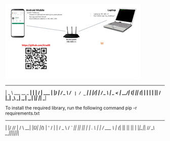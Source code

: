 ![Read qr code with openCV](Qr.gif)


 ____                    _   __  __       
|  _ \   ___   __ _   __| | |  \/  |  ___ 
| |_) | / _ \ / _` | / _` | | |\/| | / _ \ 
|  _ < |  __/| (_| || (_| | | |  | ||  __/
|_| \_\ \___| \__,_| \__,_| |_|  |_| \___|

To install the required library, run the following command
pip -r requirements.txt


 _  __ _      _         _  _  _  _ 
| |/ // |    / \     __| |(_)| |(_)
| ' / | |   / _ \   / _` || || || |
| . \ | |  / ___ \ | (_| || || || |
|_|\_\|_| /_/   \_\ \__,_||_||_||_|

